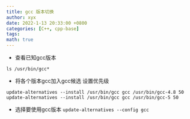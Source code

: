 ```yaml
---
title: gcc 版本切换
author: xyx
date: 2022-1-13 20:33:00 +0800
categories: [C++, cpp-base]
tags: 
math: true
---
```



- 查看已知gcc版本

`ls /usr/bin/gcc*`

- 将各个版本gcc加入gcc候选 设置优先级

```
update-alternatives --install /usr/bin/gcc gcc /usr/bin/gcc-4.8 50
update-alternatives --install /usr/bin/gcc gcc /usr/bin/gcc-5 50
```

- 选择要使用gcc版本
`update-alternatives --config gcc`

